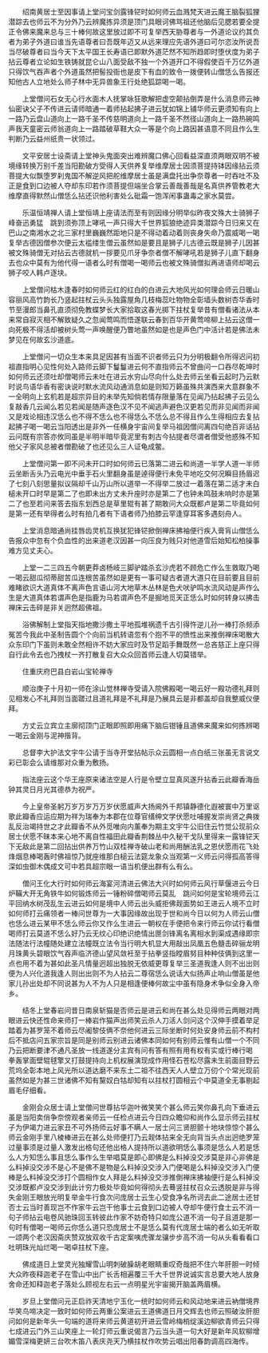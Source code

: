 <!-- { "loadSidebar": true } -->
　　绍南黄居士至因事请上堂问宝剑露锋铓时如何师云血溅梵天进云魔王脑裂狐狸潜踪去也师云不为分外乃云辨魔拣异须是顶门具眼诃佛骂祖还他脑后见腮若要全提正令佛来魔来总与三十棒何故这里放过即不可复举西天胁尊者与一外道论议约其负者为弟子外道曰谁当先语尊者曰吾既年迈又从远来理应先语外道曰可尔恣汝所说吾当尽破尊者曰当今天下太平国王长寿语已即默外道茫然不知所趋即时堕伏度为弟子拈云尊者立论如生铁铸就昆仑山八面受敌不独一个外道开口不得假使百千万亿外道只得饮气吞声者个外道虽然把髻投衙也是皮下有血的致令一拨便转山僧恁么告报还知他古人立地处么师子林中无异兽象王行处绝狐踪喝一喝。

　　上堂僧问石女无心行水面木人抚掌咏狂歌解把虚空颠拈倒弄是什么消息师云神仙密诀父子不传进云请师暗通一着师拈起拂子进云犹如锦上铺华师云更须知有向上一路乃云盘山道向上一路千圣不传慈明道向上一路千圣不然径山道向上一路热碗鸣声我天童密云师翁道向上一路踏破草鞋大众一等是个向上路因甚语意不同且作么生判断乃云益州纸贵一状领过。

　　文平安居士设斋请上堂神头鬼面突出难辨魔口佛心回看益深直须两眼双明不被境缘转换万别千差当阳勘破方受得人天供养复举维摩居士因须菩提持钵因缘拈云须菩提大似飘堕罗刹鬼国不解逆风把舵维摩居士虽是满盘托出争奈尊者一时吞吐不及正是食到口边被人夺却东印若作须菩提但端坐合掌云善哉善哉是名真供养管教老大维摩直得默然山僧恁么拈还识他利害处么砒霜一饱浑闲事蛊毒之家水莫尝。

　　乐温恒靖禅人请上堂恒靖上座请法而至有则因缘分明举似昨夜文殊大士骑狮子峰奋迅勇猛　跳到须弥顶上哮吼一声只得大千世界狐狼绝迹异类潜踪今日归来又在巴山之南湘水之北三家村里巍巍然距地只是不得动着动着则丧身失命乃震威喝一喝复举古德因僧参次便云太褴缕生僧云虽然如是要且是狮子儿古德云既是狮子儿因甚被文殊骑僧无对拈云古德就机一拶要见爪牙争奈者僧不解哮吼若是狮子儿直下翻身去也众中莫有为他代得一语者么时有僧喝一喝师云也被文殊骑僧拟再进语师却喝云狮子咬人韩卢逐块。

　　上堂僧问枯木逢春时如何师云红的红白的白进云大地风光如何理会师云日暖山容丽风高竹韵长乃竖起拄杖云头头独露屋角几枝梅蕊吐物物全彰墙头数树杏华香时节至漫郎当鼻孔直须彻免教蝶梦长大家拾取这春光掷下拄杖复举昔有僧看诸法从本来常自寂灭相不解致疑久之忽闻莺鸣而悟遂联云春到百华开黄莺啼柳上拈云这僧一向死极不得活却被树头莺一声唤醒便乃瞥地虽然如是也是声色门中活计若是佛法未梦见在何故玄沙道底。

　　上堂僧问一切众生本来具足因甚有当面不识者师云只为分明极翻令所得迟问初祖直指明心见性何处入路师云脚下鬘鬘进云何不直指师云不曾曲问一口吞尽乾坤时如何师云还须吐却僧喝师云未吐在进云水穷山尽向什么处去师云坐看云起时乃云默时说鸟语华香有密诀说时默水流风动通消息如是则知万籁虽殊共演西来大意群象不一全明向上玄机若是超宗异目的未举先知倘若情存限量落在见闻乃拈起拂子云见么复敲香几云闻么若见若闻是随声逐色汉不见不闻逃声避色汉更若见而非见闻而非闻又是戏论相违汉恁么也不得不恁么也不得恁么不恁么总不得且作么生得相应去复拈起拂子喝一喝云当阳透出是非外一任横身宇宙间复举马祖因僧问离四句绝百非话拈云问既有宗答亦攸同虽是半明半暗毕竟泥里有刺古今拈提者尽谓者僧受他惑殊不知他父子家风总被者僧勘破了也还见么三人证龟成鳖。

　　上堂僧问第一即不问未开口时如何师云已落第二进云和尚道一半学人道一半师云坐断舌头乃云电光中垂手石火里翻身虽是逴得便行未免平地吃交何况瞬目扬眉迟了七刻八刻思量拟议隔却千山万山所以道举一不得举二放过一着落在第二适才未白槌未开口时早是第二了也即未出方丈未升座时亦是第二了也钟未鸣鼓未响时亦是第二了也至若问来答去指东划西总是草里辊有甚了期敢问大众既都卢是第二毕竟如何是第一还有举得者么时有拍几者有下语者师乃拍膝云罕逢穿耳客多遇刻舟人。

　　上堂消息暗通尚挂唇齿灵机互换犹犯锋铓掀倒禅床拂袖便行疾入膏肓山僧恁么告报众中忽有个负血性的出来道老汉因甚一向压良为贱只对他道雪后始知松柏操事难方见丈夫心。

　　上堂一二三四五今朝更莽卤杨岐三脚驴踏杀玄沙虎若不顾危亡作么生救取乃喝一喝云甜瓜彻蒂甜苦瓜连根苦虽然如是更有一事可疑古者道大道只在目前要且目前难睹欲识大道真体不离声色言语山河大地草木丛林是色犬吠驴鸣水流风动是声作么生是大道真体若谓声色是指鹿为马若谓声色不是掘地觅天正恁么时如何转身以拂击禅床云击碎是非关迥然超佛祖。

　　浴佛解制上堂指天指地撒沙撒土平地孤堆祸遗千古引得忤逆儿孙一棒打杀频添冤苦今我此中圣制告圆个个向前当机转语忽有个抱不平的愤性出来推倒禅床喝散大众东印门下虽则未敢全然相许不妨大家应时及节足蹈手舞既然一总吝慈正上座只得自行此令去也乃拽杖一齐打散复召大众众回首师云逢人切莫错举。

　　住重庆府巴县白岩山宝轮禅寺

　　顺治庚子十月初一师在涂山觉林禅寺受请入院佛殿喝一喝云好一殿功德礼拜则见相发心不礼拜则当面蹉过且道礼拜是不礼拜是乃展具云是非都盖却自我整威仪便拜。

　　方丈云立宾立主廓彻顶门正眼即照即用痛下脑后钳锤且道佛来魔来如何拣辨喝一喝云金刚与泥神揩背。

　　总督李大护法文宇牛公请于当寺开堂拈帖示众云圆相一点白纸三张虽无言说文彩已彰会么请维那对众重为敷扬。

　　指法座云这个华王座原来诸法空是人行是令壁立显真风遂升拈香云此瓣香海岳钟其灵日月光其德恭为祝严。

　　今上皇帝圣躬万岁万岁万万岁伏愿威声大扬阃外千邦镇静德化遐被寰中万里讴歌此瓣香应运应期为祥为瑞奉为本郡在位尊官缙绅文学伏愿吐哺握发崇尚贤之典拨乱反治竭持世之才此瓣香不从外觅唯向内薰奉为期主文宇牛公旧住云竹觉公现前众居士伏愿不昧本来心地不离自性福田此瓣香荆棘丛中久秘干戈队里得来一露锋铓天下无敌此是第二回拈出供养万竹山双桂禅寺破山老和尚用酬法乳之恩伏愿雨花飞处烽烟息棒喝轰时佛祖惊乃就座维那白槌云法筵龙象众当观第一义师云问得孤高答得深如虫御木偶成文可中若具超宗眼一语当机便出群有么有么。

　　僧问王化大行时如何师云海宴河清进云佛法大兴时如何师云风行草偃进云今日炉鞴大开无角铁牛如何锻炼师云一锤粉碎僧喝师云莫乱　跳问如何是宝轮境师云江平回纳水树茂乱生云进云如何是境中人师云出头威拒佛觌面势如王进云人境不立时如何师打云痛领者一棒问世尊为一大事因缘故出现于世和尚今日以何为人师云山僧也恁么进云某甲不恁么师云你又作么生进云一朝权在手便把令来行师云你试行看僧喝师打云莫道不恁么好乃云无纹心印绝识绝情出匣剑锋离名离相水到渠成遇缘即宗法随法行法幢随处建立法幢既立法令当行明大机显大用敲出凤凰五色髓击碎骊龙明月珠黄头碧眼饮气吞声临济德山望风敛衽至于拈拳竖指瞠眉努目种种伎俩到这里一点也用不着为甚如此圣凡情量迥超出独脱无依威更尊复举三圣道我逢人则不出出则便为人兴化道我逢人则出出则不为人拈云二尊宿恁么说话大似扬声止响山僧虽是他家儿孙出处却不同说甚为人不为人只是相逢便棒何故尘中虽有隐身术争似全身入帝乡。

　　结冬上堂春岩问昔日南泉斩猫是否师云是进云和尚在甚么处见得师云两眼对两眼进云快还性命来师打一棒岩作猫声出师笑云杀人刀活人剑问这个汉伸手摸着举足踏着为甚罗笼不着师云尽阇黎伎俩不奈他何进云三际坐断时何处安身师云前不构村后不抵店问五家宗旨是同是别师云别进云诸佛本同如何有别师云惟有山僧一个不同乃云把断要津不通凡圣放一线道遂分主宾有问有答有照有用有权有实或行棒行喝　拳轰掌面壁辊毬擎叉打鼓提持向上机权展演现成作用怪石苍松尽露未生前面目野云荒坞全彰本地上风光所以道达磨不来东土二祖不往西天人人壁立万仞个个常光现前虽然如是为甚三世诸佛不知有黧奴白牯却知有以拄杖打圆相云个中莫道全无事剔起眉毛仔细看。

　　金刚会众居士请上堂僧问世尊拈华迦叶微笑笑个甚么师云笑你鼻孔向下垂进云虽是当阳卖俏争奈傍观者亲师云一任检点进云今日四众瞻仰和尚作么显示师云拄杖子为伊竭力进云家丑不可外扬师云好事不瞒人一居士问三贤胆颤十地块惊惊个甚么师云金刚手里八棱棒进云在甚么处师便打乃云觌体拈来全无向背当头点出迥绝罗笼过量事须是过量人激发出格句还他出格人提持所以道欲明恁么事须是恁么人若是恁么人方知恁么事且恁么事作么生举唱莫是即心即佛是么料掉没交涉莫是非心非佛是么料掉没交涉不是心不是佛不是物是么料掉没交涉入门便喝是么料掉没交涉入门便棒是么料掉没交涉打个圆相作女人拜是么料掉没交涉推倒禅床拂袖便行是么料掉没交涉既都卢没交涉到此计穷力极处毕竟如何得彻头去蓦竖拄杖召众云透脱是非与得失金刚王眼放光明复举金牛行食次问庞居士云生心受食净名所诃去此二途居士还甘否士云当时善现岂不作家牛云岂干他事士云食到口边被人夺却牛便行食士云不消一句子师拈云电卷风驰珠回玉转彼此作家不妨奇特只如庞公道不消一句子且道是那一句时有僧喝一喝师云你恁么道只恐庞居士不是恁么莫有代庞居士端的者么如无听取一颂两个老汉因斋庆赞双放双收千古定案咦虎骤龙骧步步高不消一句从头看看看口吐明珠光灿烂喝一喝卓拄杖下座。

　　佛成道日上堂灵光独耀雪山明刺破臊胡老眼睛重叹奇哉把不住六年肝胆一时倾大众昨夜释迦老子在雪山中出广长舌相遍覆三千大千世界说诚实言总要大地人放身舍命还知释迦老子落处么顾视左右云一点明星光宇宙揭开脑盖两眉横。

　　岁旦上堂僧问元正启祚天清地宁玉化一统时如何师云和风动地来进云衲僧境界华笑鸟啼决定一致时如何师云两重公案进云王道佛道日月交辉去也师云照破汝肝胆问如何是新年头一句端的道将来师云黄道初开进云雪岭梅梢绽溪边柳欲青师云只得七成进云门外三山笑座上一轮灯师云重说偈言乃云当头道一句大好是新年风软柳增媚雪深梅更妍三台吹木笛八表庆尧天乃横拄杖作吹势云唱出阳春韵调高四海传。

